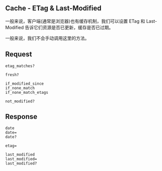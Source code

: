## Cache - ETag & Last-Modified

一般来说，客户端(通常是浏览器)也有缓存机制，我们可以设置 ETag 和 Last-Modified 告诉它们资源是否已更新，缓存是否已过期。

一般来说，我们不会手动调用这里的方法。

## Request 

```
etag_matches?

fresh?

if_modified_since
if_none_match
if_none_match_etags

not_modified?
```

## Response

```
date
date=
date?

etag=

last_modified
last_modified=
last_modified?
```
